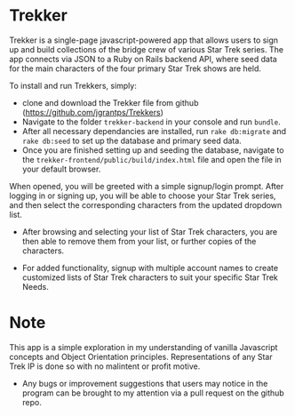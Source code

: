 # Trekker

Trekker is a single-page javascript-powered app that allows users to sign up and build collections of the bridge crew of various Star Trek series.  The app connects via JSON to a Ruby on Rails backend API, where seed data for the main characters of the four primary Star Trek shows are held.

To install and run Trekkers, simply:

* clone and download the Trekker file from github (https://github.com/jgrantps/Trekkers)
* Navigate to the folder `trekker-backend` in your console and run `bundle`.
* After all necessary dependancies are installed, run `rake db:migrate` and `rake db:seed` to set up the database and primary seed data.
* Once you are finished setting up and seeding the database, navigate to the `trekker-frontend/public/build/index.html` file and open the file in your default browser.

When opened, you will be greeted with a simple signup/login prompt.  After logging in or signing up, you will be able to choose your Star Trek series, and then select the corresponding characters from the updated dropdown list.

* After browsing and selecting your list of Star Trek characters, you are then able to remove them from your list, or further copies of the characters.  

* For added functionality, signup with multiple account names to create customized lists of Star Trek characters to suit your specific Star Trek Needs.

# Note

This app is a simple exploration in my understanding of vanilla Javascript concepts and Object Orientation principles.  Representations of any Star Trek IP is done so with no malintent or profit motive.  

* Any bugs or improvement suggestions that users may notice in the program can be brought to my attention via a pull request on the github repo.

